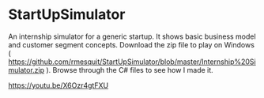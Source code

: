 # StartUpSimulator
An internship simulator for a generic startup. It shows basic business model and customer segment concepts.
Download the zip file to play on Windows ( https://github.com/rmesquit/StartUpSimulator/blob/master/Internship%20Simulator.zip ).
Browse through the C# files to see how I made it.

https://youtu.be/X6Ozr4gtFXU
